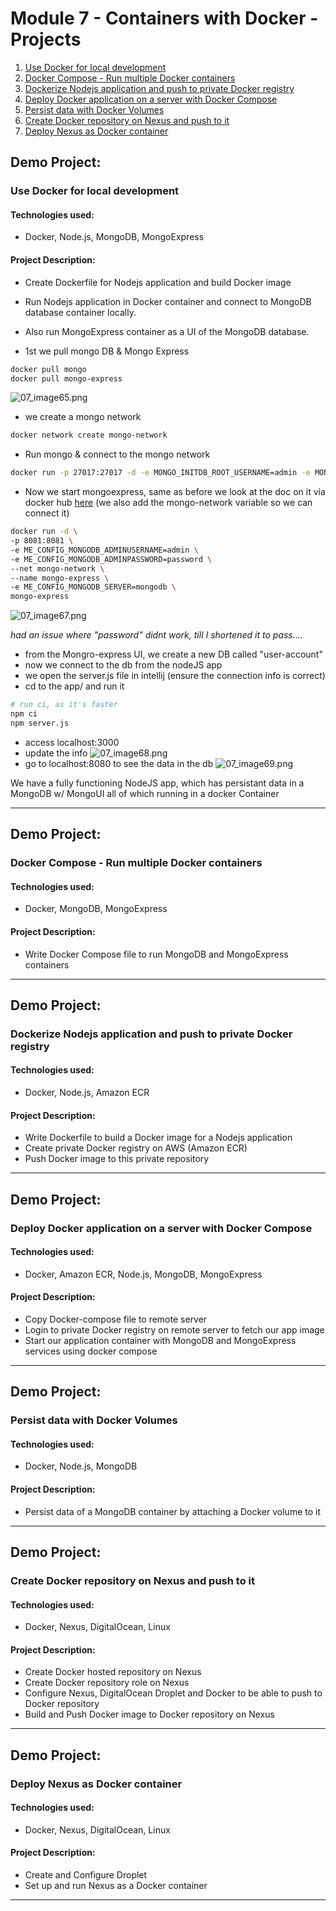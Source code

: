 # Module 7 - Containers with Docker - Projects
1. [Use Docker for local development](https://github.com/jadedjelly/nana-techworld-devops-bootcamp/blob/main/demo_projects/M7_Docker/M7_Docker_README.md#Use-Docker-for-local-development)
2. [Docker Compose - Run multiple Docker containers](https://github.com/jadedjelly/nana-techworld-devops-bootcamp/blob/main/demo_projects/M7_Docker/M7_Docker_README.md#Docker-Compose---Run-multiple-Docker-containers)
3. [Dockerize Nodejs application and push to private Docker registry](https://github.com/jadedjelly/nana-techworld-devops-bootcamp/blob/main/demo_projects/M7_Docker/M7_Docker_README.md#Dockerize-Nodejs-application-and-push-to-private-Docker-registry)
4. [Deploy Docker application on a server with Docker Compose](https://github.com/jadedjelly/nana-techworld-devops-bootcamp/blob/main/demo_projects/M7_Docker/M7_Docker_README.md#Deploy-Docker-application-on-a-server-with-Docker-Compose)
5. [Persist data with Docker Volumes](https://github.com/jadedjelly/nana-techworld-devops-bootcamp/blob/main/demo_projects/M7_Docker/M7_Docker_README.md#Persist-data-with-Docker-Volumes)
6. [Create Docker repository on Nexus and push to it](https://github.com/jadedjelly/nana-techworld-devops-bootcamp/blob/main/demo_projects/M7_Docker/M7_Docker_README.md#Create-Docker-repository-on-Nexus-and-push-to-it)
7. [Deploy Nexus as Docker container](https://github.com/jadedjelly/nana-techworld-devops-bootcamp/blob/main/demo_projects/M7_Docker/M7_Docker_README.md#Deploy-Nexus-as-Docker-container)


## Demo Project: 
### Use Docker for local development

#### Technologies used:
- Docker, Node.js, MongoDB, MongoExpress

#### Project Description:
- Create Dockerfile for Nodejs application and build Docker image
- Run Nodejs application in Docker container and connect to MongoDB database container locally.
- Also run MongoExpress container as a UI of the MongoDB database.



- 1st we pull mongo DB & Mongo Express
```bash
docker pull mongo
docker pull mongo-express
```
![07_image65.png](https://github.com/jadedjelly/nana-techworld-devops-bootcamp/blob/main/notes/assets/07_image65.png)

- we create a mongo network
```bash
docker network create mongo-network
```

- Run mongo & connect to the mongo network
```bash
docker run -p 27017:27017 -d -e MONGO_INITDB_ROOT_USERNAME=admin -e MONGO_INITDB_ROOT_PASSWORD=password --name mongodb --net mongo-network mongo
```
- Now we start mongoexpress, same as before we look at the doc on it via docker hub [here](https://hub.docker.com/_/mongo-express) (we also add the mongo-network variable so we can connect it)
```bash
docker run -d \
-p 8081:8081 \
-e ME_CONFIG_MONGODB_ADMINUSERNAME=admin \
-e ME_CONFIG_MONGODB_ADMINPASSWORD=password \
--net mongo-network \
--name mongo-express \
-e ME_CONFIG_MONGODB_SERVER=mongodb \
mongo-express
```
![07_image67.png](https://github.com/jadedjelly/nana-techworld-devops-bootcamp/blob/main/notes/assets/07_image67.png)


*had an issue where "password" didnt work, till I shortened it to pass....*

- from the Mongro-express UI, we create a new DB called "user-account"
- now we connect to the db from the nodeJS app
- we open the server.js file in intellij (ensure the connection info is correct)
- cd to the app/ and run it
```bash
# run ci, as it's faster
npm ci
npm server.js
```
- access localhost:3000
- update the info
![07_image68.png](https://github.com/jadedjelly/nana-techworld-devops-bootcamp/blob/main/notes/assets/07_image68.png)
- go to localhost:8080 to see the data in the db
![07_image69.png](https://github.com/jadedjelly/nana-techworld-devops-bootcamp/blob/main/notes/assets/07_image69.png)

We have a fully functioning NodeJS app, which has persistant data in a MongoDB w/ MongoUI all of which running in a docker Container

---------------------------------------------------------------------------------------------------
## Demo Project: 
### Docker Compose - Run multiple Docker containers

#### Technologies used:
- Docker, MongoDB, MongoExpress

#### Project Description:
- Write Docker Compose file to run MongoDB and MongoExpress containers


---------------------------------------------------------------------------------------------------
## Demo Project: 
### Dockerize Nodejs application and push to private Docker registry

#### Technologies used:
- Docker, Node.js, Amazon ECR

#### Project Description:
- Write Dockerfile to build a Docker image for a Nodejs application
- Create private Docker registry on AWS (Amazon ECR)
- Push Docker image to this private repository


---------------------------------------------------------------------------------------------------
## Demo Project: 
### Deploy Docker application on a server with Docker Compose

#### Technologies used:
- Docker, Amazon ECR, Node.js, MongoDB, MongoExpress

#### Project Description:
- Copy Docker-compose file to remote server
- Login to private Docker registry on remote server to fetch our app image
- Start our application container with MongoDB and MongoExpress services using docker compose



---------------------------------------------------------------------------------------------------
## Demo Project: 
### Persist data with Docker Volumes

#### Technologies used:
- Docker, Node.js, MongoDB

#### Project Description:
- Persist data of a MongoDB container by attaching a Docker volume to it


---------------------------------------------------------------------------------------------------
## Demo Project: 
### Create Docker repository on Nexus and push to it

#### Technologies used:
- Docker, Nexus, DigitalOcean, Linux

#### Project Description:
- Create Docker hosted repository on Nexus
- Create Docker repository role on Nexus
- Configure Nexus, DigitalOcean Droplet and Docker to be able to push to Docker repository
- Build and Push Docker image to Docker repository on Nexus


---------------------------------------------------------------------------------------------------
## Demo Project: 
### Deploy Nexus as Docker container

#### Technologies used:
- Docker, Nexus, DigitalOcean, Linux

#### Project Description:
- Create and Configure Droplet
- Set up and run Nexus as a Docker container


---------------------------------------------------------------------------------------------------
